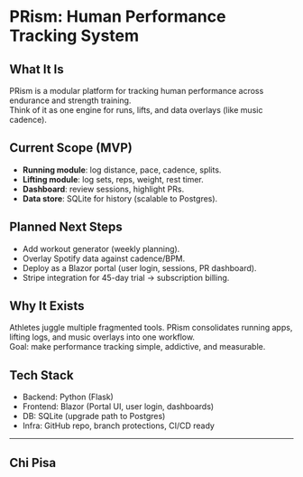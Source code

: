 # PRism: Human Performance Tracking System

## What It Is
PRism is a modular platform for tracking human performance across endurance and strength training.  
Think of it as one engine for runs, lifts, and data overlays (like music cadence).  

## Current Scope (MVP)
- **Running module**: log distance, pace, cadence, splits.  
- **Lifting module**: log sets, reps, weight, rest timer.  
- **Dashboard**: review sessions, highlight PRs.  
- **Data store**: SQLite for history (scalable to Postgres).  

## Planned Next Steps
- Add workout generator (weekly planning).  
- Overlay Spotify data against cadence/BPM.  
- Deploy as a Blazor portal (user login, sessions, PR dashboard).  
- Stripe integration for 45-day trial → subscription billing.  

## Why It Exists
Athletes juggle multiple fragmented tools. PRism consolidates running apps, lifting logs, and music overlays into one workflow.  
Goal: make performance tracking simple, addictive, and measurable.  

## Tech Stack
- Backend: Python (Flask)  
- Frontend: Blazor (Portal UI, user login, dashboards)  
- DB: SQLite (upgrade path to Postgres)  
- Infra: GitHub repo, branch protections, CI/CD ready  

---
## Chi Pisa 